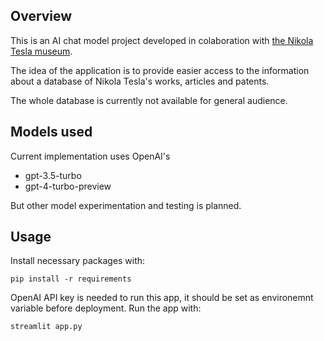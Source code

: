 ## Overview

This is an AI chat model project developed in colaboration with [the Nikola Tesla museum](https://tesla-museum.org/).

The idea of the application is to provide easier access to the information about a database of Nikola Tesla's works, articles and patents.

The whole database is currently not available for general audience.

## Models used

Current implementation uses OpenAI's
* gpt-3.5-turbo
* gpt-4-turbo-preview

But other model experimentation and testing is planned.

## Usage

Install necessary packages with:
```
pip install -r requirements
```

OpenAI API key is needed to run this app, it should be set as environemnt variable before deployment.
Run the app with:
```
streamlit app.py
```